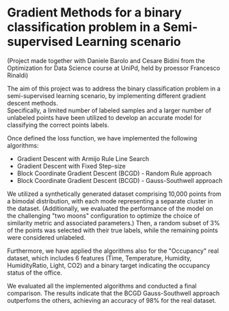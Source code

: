 # Gradient Methods for a binary classification problem in a Semi-supervised Learning scenario

(Project made together with Daniele Barolo and Cesare Bidini from the Optimization for Data Science course at UniPd, held by proessor Francesco Rinaldi)

The aim of this project was to address the binary classification problem in a semi-supervised learning scenario, by implementing different gradient descent methods. \
Specifically, a limited number of labeled samples and a larger number of unlabeled points have been utilized to develop an accurate model for classifying the correct points
labels.

Once defined the loss function, we have implemented the following algorithms:
* Gradient Descent with Armijo Rule Line Search
* Gradient Descent with Fixed Step-size
* Block Coordinate Gradient Descent (BCGD) - Random Rule approach
* Block Coordinate Gradient Descent (BCGD) - Gauss-Southwell approach

We utilized a synthetically generated dataset comprising 10,000 points from a bimodal distribution, with each mode representing a separate cluster in the dataset. (Additionally, we evaluated 
the performance of the model on the challenging "two moons" configuration to optimize the choice of similarity metric and associated parameters.)
Then, a random subset of 3% of the points was selected with their true labels, while the remaining points were considered unlabeled.

Furthermore, we have applied the algorithms also for the "Occupancy" real dataset, which includes 6 features (Time, Temperature, Humidity, HumidityRatio, Light, CO2) and a binary
target indicating the occupancy status of the office.

We evaluated all the implemented algorithms and conducted a final comparison. The results indicate that the BCGD Gauss-Southwell approach outperfoms the others, achieving an accuracy of 98% for the real dataset.

